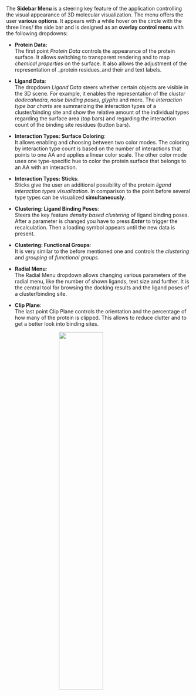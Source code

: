 The **Sidebar Menu** is a steering key feature of the application controlling the visual appearance of 3D molecular visualization. The menu offers the user **various options**. It appears with a while hover on the circle with the three lines/ the side bar and is designed as an **overlay control menu** with the following dropdowns:

- **Protein Data:**
  \
  The first point _Protein Data_ controls the appearance of the protein surface. It allows switching to transparent rendering and to map _chemical properties_ on the surface. It also allows the adjustment of the representation of \_protein residues_and their and text labels.

- **Ligand Data**:
  \
   The dropdown _Ligand Data_ steers whether certain objects are visible in the 3D scene. For example, it enables the representation of the _cluster dodecahedra_, _noise binding poses_, _glyphs_ and more. The _interaction type bar charts_ are summarizing the interaction types of a cluster/binding site and show the relative amount of the individual types regarding the surface area (top bars) and regarding the interaction count of the binding site residues (button bars).

- **Interaction Types: Surface Coloring**:
  \
  It allows enabling and choosing between two color modes. The coloring by interaction type count is based on the number of interactions that points to one AA and applies a linear color scale. The other color mode uses one type-specific hue to color the protein surface that belongs to an AA with an interaction.
- **Interaction Types: Sticks**:
  \
  Sticks give the user an additional possibility of the protein _ligand interaction types visualization_. In comparison to the point before several type types can be visualized **simultaneously**.
- **Clustering: Ligand Binding Poses**:
  \
  Steers the key feature _density based clustering_ of ligand binding poses. After a parameter is changed you have to press **_Enter_** to trigger the recalculation. Then a loading symbol appears until the new data is present.
- **Clustering: Functional Groups**:
  \
  It is very similar to the before mentioned one and controls the _clustering_ and _grouping_ of _functional groups_.
- **Radial Menu**:
  \
  The Radial Menu dropdown allows changing various parameters of the radial menu, like the number of shown ligands, text size and further. It is the central tool for browsing the docking results and the ligand poses of a cluster/binding site.
- **Clip Plane**:
  \
  The last point Clip Plane controls the orientation and the percentage of how many of the protein is clipped. This allows to reduce clutter and to get a better look into binding sites.

   <img src="./assets/3D_navigation.png" style="display: block; margin-left: auto; margin-right: auto; width: 50%">
